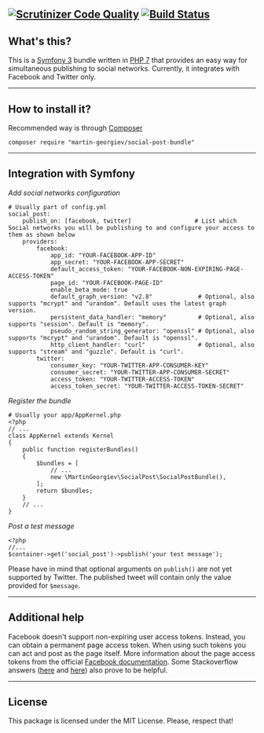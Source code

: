[![Scrutinizer Code Quality](https://scrutinizer-ci.com/g/martin-georgiev/social-post-bundle/badges/quality-score.png?b=master)](https://scrutinizer-ci.com/g/martin-georgiev/social-post-bundle/?branch=master)
[![Build Status](https://api.travis-ci.org/martin-georgiev/social-post-bundle.svg?branch=master)](https://api.travis-ci.org/martin-georgiev/social-post-bundle.svg?branch=master)
----
## What's this?
This is a [Symfony 3](https://www.symfony.com) bundle written in [PHP 7](https://secure.php.net/manual/en/migration70.new-features.php) that provides an easy way for simultaneous publishing to social networks. Currently, it integrates with Facebook and Twitter only.


----
## How to install it?
Recommended way is through [Composer](https://getcomposer.org/download/)

    composer require "martin-georgiev/social-post-bundle"
    

----
## Integration with Symfony
*Add social networks configuration*

    # Usually part of config.yml
    social_post:
        publish_on: [facebook, twitter]                  # List which Social networks you will be publishing to and configure your access to them as shown below
        providers:
            facebook:
                app_id: "YOUR-FACEBOOK-APP-ID"
                app_secret: "YOUR-FACEBOOK-APP-SECRET"
                default_access_token: "YOUR-FACEBOOK-NON-EXPIRING-PAGE-ACCESS-TOKEN"
                page_id: "YOUR-FACEBOOK-PAGE-ID"
                enable_beta_mode: true
                default_graph_version: "v2.8"             # Optional, also supports "mcrypt" and "urandom". Default uses the latest graph version.
                persistent_data_handler: "memory"         # Optional, also supports "session". Default is "memory".
                pseudo_random_string_generator: "openssl" # Optional, also supports "mcrypt" and "urandom". Default is "openssl".
                http_client_handler: "curl"               # Optional, also supports "stream" and "guzzle". Default is "curl".
            twitter:
                consumer_key: "YOUR-TWITTER-APP-CONSUMER-KEY"
                consumer_secret: "YOUR-TWITTER-APP-CONSUMER-SECRET"
                access_token: "YOUR-TWITTER-ACCESS-TOKEN"
                access_token_secret: "YOUR-TWITTER-ACCESS-TOKEN-SECRET"

*Register the bundle*

    # Usually your app/AppKernel.php
    <?php
    // ...
    class AppKernel extends Kernel
    {
        public function registerBundles()
        {
            $bundles = [
                // ...
                new \MartinGeorgiev\SocialPost\SocialPostBundle(),
            ];
            return $bundles;
        }
        // ...
    }

*Post a test message*
    
    <?php
    //...
    $container->get('social_post')->publish('your test message');
    
Please have in mind that optional arguments on `publish()` are not yet supported by Twitter. The published tweet will contain only the value provided for `$message`.

----
## Additional help
Facebook doesn't support non-expiring user access tokens. Instead, you can obtain a permanent page access token. When using such tokens you can act and post as the page itself. More information about the page access tokens from the official [Facebook documentation](https://developers.facebook.com/docs/facebook-login/access-tokens/expiration-and-extension#extendingpagetokens). Some Stackoverflow answers ([here](https://stackoverflow.com/a/21927690/3425372) and [here](https://stackoverflow.com/a/28418469/3425372)) also prove to be helpful. 

----
## License
This package is licensed under the MIT License. Please, respect that!